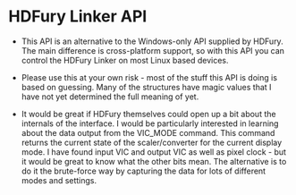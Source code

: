# HDFury Linker API

- This API is an alternative to the Windows-only API supplied by HDFury. The main difference is cross-platform support, so with this API you can control the HDFury Linker on most Linux based devices.

- Please use this at your own risk - most of the stuff this API is doing is based on guessing. Many of the structures have magic values that I have not yet determined the full meaning of yet.

- It would be great if HDFury themselves could open up a bit about the internals of the interface. I would be particularly interested in learning about the data output from the VIC_MODE command. This command returns the current state of the scaler/converter for the current display mode. I have found input VIC and output VIC as well as pixel clock - but it would be great to know what the other bits mean. The alternative is to do it the brute-force way by capturing the data for lots of different modes and settings.
